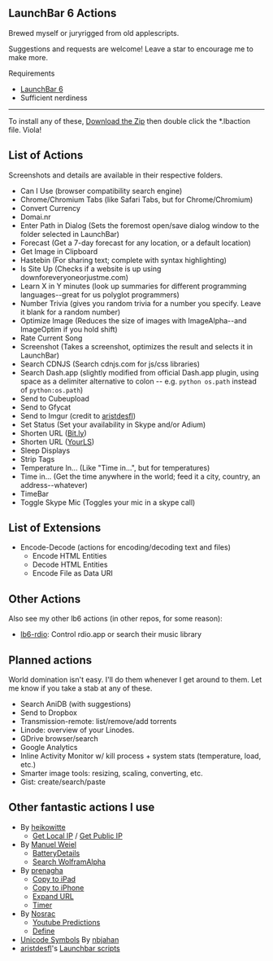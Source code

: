 LaunchBar 6 Actions
-------------------

Brewed myself or juryrigged from old applescripts.

Suggestions and requests are welcome! Leave a star to encourage me to make more.

Requirements
* [LaunchBar 6](http://obdev.at/products/launchbar)
* Sufficient nerdiness

---

To install any of these, [Download the Zip](https://github.com/hlissner/lb6-actions/archive/master.zip) then double click the *.lbaction file. Viola!

List of Actions
---------------

Screenshots and details are available in their respective folders.

* Can I Use (browser compatibility search engine)
* Chrome/Chromium Tabs (like Safari Tabs, but for Chrome/Chromium)
* Convert Currency
* Domai.nr
* Enter Path in Dialog (Sets the foremost open/save dialog window to the folder selected in LaunchBar)
* Forecast (Get a 7-day forecast for any location, or a default location)
* Get Image in Clipboard
* Hastebin (For sharing text; complete with syntax highlighting)
* Is Site Up (Checks if a website is up using downforeveryoneorjustme.com)
* Learn X in Y minutes (look up summaries for different programming languages--great for
  us polyglot programmers)
* Number Trivia (gives you random trivia for a number you specify. Leave it blank for a random number)
* Optimize Image (Reduces the size of images with ImageAlpha--and ImageOptim if you hold shift)
* Rate Current Song
* Screenshot (Takes a screenshot, optimizes the result and selects it in LaunchBar)
* Search CDNJS (Search cdnjs.com for js/css libraries)
* Search Dash.app (slightly modified from official Dash.app plugin, using space as
  a delimiter alternative to colon -- e.g. `python os.path` instead of `python:os.path`)
* Send to Cubeupload
* Send to Gfycat
* Send to Imgur (credit to [aristdesfl][aristdesfl])
* Set Status (Set your availability in Skype and/or Adium)
* Shorten URL ([Bit.ly](http://bit.ly))
* Shorten URL ([YourLS](http://yourls.org))
* Sleep Displays
* Strip Tags
* Temperature In... (Like "Time in...", but for temperatures)
* Time in... (Get the time anywhere in the world; feed it a city, country, an address--whatever)
* TimeBar
* Toggle Skype Mic (Toggles your mic in a skype call)

List of Extensions
------------------

* Encode-Decode (actions for encoding/decoding text and files)
    * Encode HTML Entities
    * Decode HTML Entities
    * Encode File as Data URI

Other Actions
-------------

Also see my other lb6 actions (in other repos, for some reason):

* [lb6-rdio](https://github.com/hlissner/lb6-rdio): Control rdio.app or search their music library

Planned actions
---------------

World domination isn't easy. I'll do them whenever I get around to them. Let me know if
you take a stab at any of these.

* Search AniDB (with suggestions)
* Send to Dropbox
* Transmission-remote: list/remove/add torrents
* Linode: overview of your Linodes.
* GDrive browser/search
* Google Analytics
* Inline Activity Monitor w/ kill process + system stats (temperature, load, etc.)
* Smarter image tools: resizing, scaling, converting, etc.
* Gist: create/search/paste

Other fantastic actions I use
-----------------------------

* By [heikowitte](https://github.com/heikowitte)
    * [Get Local IP](https://github.com/heikowitte/LaunchBarActions/tree/master/get-local-ip.lbaction) / [Get Public IP](https://github.com/heikowitte/LaunchBarActions/tree/master/get-public-ip.lbaction)
* By [Manuel Weiel](http://manuel.weiel.eu/private-projects/launchbar-actions/)
    * [BatteryDetails](http://manuel.weiel.eu/wp-content/uploads/BatteryDetails.lbaction)
    * [Search WolframAlpha](http://manuel.weiel.eu/private-projects/launchbar-actions/search-wolfram-alpha/)
* By [prenagha](https://github.com/prenagha/launchbar)
    * [Copy to iPad](https://github.com/prenagha/launchbar/tree/master/Copy%20to%20iPad.lbaction)
    * [Copy to iPhone](https://github.com/prenagha/launchbar/tree/master/Copy%20to%20iPhone.lbaction)
    * [Expand URL](https://github.com/prenagha/launchbar/tree/master/Expand%20URL.lbaction)
    * [Timer](https://github.com/prenagha/launchbar/tree/master/Timer.lbaction)
* By [Nosrac](https://github.com/Nosrac)
    * [Youtube Predictions](https://github.com/Nosrac/LBYoutubePredictions)
    * [Define](https://github.com/Nosrac/LBDefine)
* [Unicode Symbols](https://github.com/nbjahan/launchbar-unisym) By [nbjahan](https://github.com/nbjahan)
* [aristdesfl][aristdesfl]'s [Launchbar scripts](https://github.com/aristidesfl/launchbar-scripts)

[aristdesfl]: https://github.com/aristidesfl "Aristdesf's github page"
